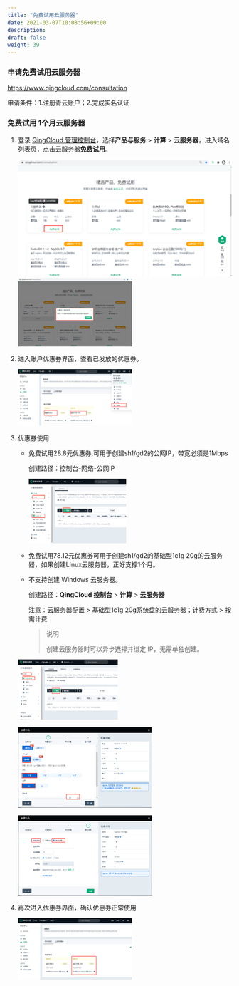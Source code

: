 ```yaml
---
title: "免费试用云服务器"
date: 2021-03-07T10:08:56+09:00
description:
draft: false
weight: 39
---
```


### 申请免费试用云服务器

https://www.qingcloud.com/consultation

申请条件：1.注册青云账户；2.完成实名认证

### 免费试用 1个月云服务器

1. 登录 [QingCloud 管理控制台](https://console.qingcloud.com/login)，选择**产品与服务** > **计算** > **云服务器**，进入域名列表页，点击云服务器**免费试用**。

   <img src="../../_images/free-instance-1.png" style="zoom:50%;" />

   <img src="../../_images/free-instance-2.png" style="zoom:25%;" />

2. 进入账户优惠券界面，查看已发放的优惠券。

   <img src="../../_images/free-instance-3.png" style="zoom:25%;" />

3. 优惠券使用

   - 免费试用28.8元优惠券,可用于创建sh1/gd2的公网IP，带宽必须是1Mbps

     创建路径：控制台-网络-公网IP

     <img src="../../_images/free-instance-4.png" style="zoom:25%;" />

   - 免费试用78.12元优惠券可用于创建sh1/gd2的基础型1c1g 20g的云服务器，如果创建Linux云服务器，正好支撑1个月。

   - 不支持创建 Windows 云服务器。

     创建路径：**QingCloud 控制台** > **计算** > **云服务器**

     注意：云服务器配置 > 基础型1c1g 20g系统盘的云服务器；计费方式 > 按需计费
     
     >说明
     >
     >创建云服务器时可以异步选择并绑定 IP，无需单独创建。
     

   ​		<img src="../../_images/free-instance-5.png" style="zoom:25%;" />

   ​		<img src="../../_images/free-instance-6.png" style="zoom:30%;" />

   ​		<img src="../../_images/free-instance-7.png" style="zoom:30%;" />

  4. 再次进入优惠券界面，确认优惠券正常使用

     ​		<img src="../../_images/free-instance-8.png" style="zoom:25%;" />

     



